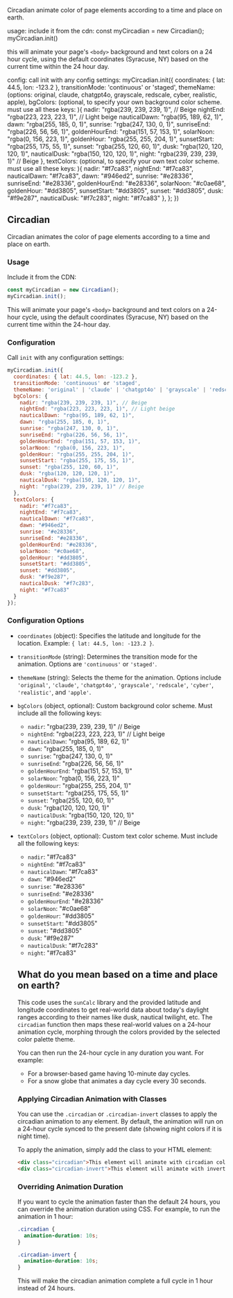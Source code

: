 Circadian
animate color of page elements according to a time and place on earth.

usage:
include it from the cdn:
const myCircadian = new Circadian();
myCircadian.init()

this will animate your page's `<body>` background and text colors on a 24 hour cycle, using the default coordinates (Syracuse, NY) based on the current time within the 24 hour day.

config:
call init with any config settings:
myCircadian.init({
   coordinates: { lat: 44.5, lon: -123.2 },
  transitionMode: 'continuous' or 'staged',
  themeName: (options: original, claude, chatgpt4o, grayscale, redscale, cyber, realistic, apple),
  bgColors: (optional, to specify your own background color scheme. must use all these keys: ){
                nadir: "rgba(239, 239, 239, 1)", // Beige
                nightEnd: "rgba(223, 223, 223, 1)", // Light beige
                nauticalDawn: "rgba(95, 189, 62, 1)",
                dawn: "rgba(255, 185, 0, 1)",
                sunrise: "rgba(247, 130, 0, 1)",
                sunriseEnd: "rgba(226, 56, 56, 1)",
                goldenHourEnd: "rgba(151, 57, 153, 1)",
                solarNoon: "rgba(0, 156, 223, 1)",
                goldenHour: "rgba(255, 255, 204, 1)",
                sunsetStart: "rgba(255, 175, 55, 1)",
                sunset: "rgba(255, 120, 60, 1)",
                dusk: "rgba(120, 120, 120, 1)",
                nauticalDusk: "rgba(150, 120, 120, 1)",
                night: "rgba(239, 239, 239, 1)" // Beige
            },
  textColors: (optional, to specify your own text color scheme. must use all these keys: ){
                nadir: "#f7ca83",
                nightEnd: "#f7ca83",
                nauticalDawn: "#f7ca83",
                dawn: "#946ed2",
                sunrise: "#e28336",
                sunriseEnd: "#e28336",
                goldenHourEnd: "#e28336",
                solarNoon: "#c0ae68",
                goldenHour: "#dd3805",
                sunsetStart: "#dd3805",
                sunset: "#dd3805",
                dusk: "#f9e287",
                nauticalDusk: "#f7c283",
                night: "#f7ca83"
            },
    };
})
## Circadian

Circadian animates the color of page elements according to a time and place on earth.

### Usage

Include it from the CDN:
```javascript
const myCircadian = new Circadian();
myCircadian.init();
```

This will animate your page's `<body>` background and text colors on a 24-hour cycle, using the default coordinates (Syracuse, NY) based on the current time within the 24-hour day.

### Configuration

Call `init` with any configuration settings:
```javascript
myCircadian.init({
  coordinates: { lat: 44.5, lon: -123.2 },
  transitionMode: 'continuous' or 'staged',
  themeName: 'original' | 'claude' | 'chatgpt4o' | 'grayscale' | 'redscale' | 'cyber' | 'realistic' | 'apple',
  bgColors: {
    nadir: "rgba(239, 239, 239, 1)", // Beige
    nightEnd: "rgba(223, 223, 223, 1)", // Light beige
    nauticalDawn: "rgba(95, 189, 62, 1)",
    dawn: "rgba(255, 185, 0, 1)",
    sunrise: "rgba(247, 130, 0, 1)",
    sunriseEnd: "rgba(226, 56, 56, 1)",
    goldenHourEnd: "rgba(151, 57, 153, 1)",
    solarNoon: "rgba(0, 156, 223, 1)",
    goldenHour: "rgba(255, 255, 204, 1)",
    sunsetStart: "rgba(255, 175, 55, 1)",
    sunset: "rgba(255, 120, 60, 1)",
    dusk: "rgba(120, 120, 120, 1)",
    nauticalDusk: "rgba(150, 120, 120, 1)",
    night: "rgba(239, 239, 239, 1)" // Beige
  },
  textColors: {
    nadir: "#f7ca83",
    nightEnd: "#f7ca83",
    nauticalDawn: "#f7ca83",
    dawn: "#946ed2",
    sunrise: "#e28336",
    sunriseEnd: "#e28336",
    goldenHourEnd: "#e28336",
    solarNoon: "#c0ae68",
    goldenHour: "#dd3805",
    sunsetStart: "#dd3805",
    sunset: "#dd3805",
    dusk: "#f9e287",
    nauticalDusk: "#f7c283",
    night: "#f7ca83"
  }
});
```

### Configuration Options

- `coordinates` (object): Specifies the latitude and longitude for the location. Example: `{ lat: 44.5, lon: -123.2 }`.
- `transitionMode` (string): Determines the transition mode for the animation. Options are `'continuous'` or `'staged'`.
- `themeName` (string): Selects the theme for the animation. Options include `'original'`, `'claude'`, `'chatgpt4o'`, `'grayscale'`, `'redscale'`, `'cyber'`, `'realistic'`, and `'apple'`.
- `bgColors` (object, optional): Custom background color scheme. Must include all the following keys:
  - `nadir`: "rgba(239, 239, 239, 1)" // Beige
  - `nightEnd`: "rgba(223, 223, 223, 1)" // Light beige
  - `nauticalDawn`: "rgba(95, 189, 62, 1)"
  - `dawn`: "rgba(255, 185, 0, 1)"
  - `sunrise`: "rgba(247, 130, 0, 1)"
  - `sunriseEnd`: "rgba(226, 56, 56, 1)"
  - `goldenHourEnd`: "rgba(151, 57, 153, 1)"
  - `solarNoon`: "rgba(0, 156, 223, 1)"
  - `goldenHour`: "rgba(255, 255, 204, 1)"
  - `sunsetStart`: "rgba(255, 175, 55, 1)"
  - `sunset`: "rgba(255, 120, 60, 1)"
  - `dusk`: "rgba(120, 120, 120, 1)"
  - `nauticalDusk`: "rgba(150, 120, 120, 1)"
  - `night`: "rgba(239, 239, 239, 1)" // Beige
- `textColors` (object, optional): Custom text color scheme. Must include all the following keys:
  - `nadir`: "#f7ca83"
  - `nightEnd`: "#f7ca83"
  - `nauticalDawn`: "#f7ca83"
  - `dawn`: "#946ed2"
  - `sunrise`: "#e28336"
  - `sunriseEnd`: "#e28336"
  - `goldenHourEnd`: "#e28336"
  - `solarNoon`: "#c0ae68"
  - `goldenHour`: "#dd3805"
  - `sunsetStart`: "#dd3805"
  - `sunset`: "#dd3805"
  - `dusk`: "#f9e287"
  - `nauticalDusk`: "#f7c283"
  - `night`: "#f7ca83"

  
   ## What do you mean based on a time and place on earth?
   This code uses the `sunCalc` library and the provided latitude and longitude coordinates to get real-world data about today's daylight ranges according to their names like dusk, nautical twilight, etc. The `circadian` function then maps these real-world values on a 24-hour animation cycle, morphing through the colors provided by the selected color palette theme. 
     

  You can then run the 24-hour cycle in any duration you want. For example:
  - For a browser-based game having 10-minute day cycles.
  - For a snow globe that animates a day cycle every 30 seconds.
  
  ### Applying Circadian Animation with Classes

  You can use the `.circadian` or `.circadian-invert` classes to apply the circadian animation to any element. By default, the animation will run on a 24-hour cycle synced to the present date (showing night colors if it is night time).

  To apply the animation, simply add the class to your HTML element:
  ```html
  <div class="circadian">This element will animate with circadian colors.</div>
  <div class="circadian-invert">This element will animate with inverted circadian colors.</div>
  ```

  ### Overriding Animation Duration

  If you want to cycle the animation faster than the default 24 hours, you can override the animation duration using CSS. For example, to run the animation in 1 hour:
  ```css
  .circadian {
    animation-duration: 10s;
  }

  .circadian-invert {
    animation-duration: 10s;
  }
  ```

  This will make the circadian animation complete a full cycle in 1 hour instead of 24 hours.